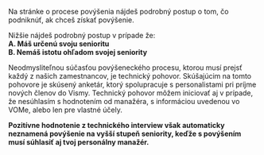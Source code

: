 Na stránke o procese povýšenia nájdeš podrobný postup o tom, čo podniknúť, ak chceš získať povýšenie.

Nižšie nájdeš podrobný postup v prípade že:  
**A. Máš určenú svoju senioritu  
B. Nemáš istotu ohľadom svojej seniority**  

Neodmysliteľnou súčasťou povýšeneckého procesu, ktorou musí prejsť každý z našich zamestnancov, je technický pohovor. Skúšajúcim na tomto pohovore je skúsený anketár, ktorý spolupracuje s personalistami pri príjme nových členov do Vismy. Technický pohovor môžem iniciovať aj v prípade, že nesúhlasím s hodnotením od manažéra, s informáciou uvedenou vo VOMe, alebo len pre vlastné účely.

**Pozitívne hodnotenie z technického interview však automaticky neznamená povýšenie na vyšší stupeň seniority, keďže s povýšením musí súhlasiť aj tvoj personálny manažér.**